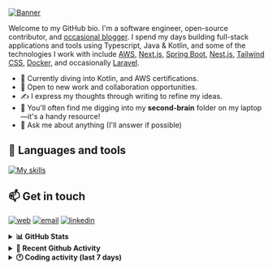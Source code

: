 [![Banner](https://raw.githubusercontent.com/wilfriedago/wilfriedago/main/assets/1.png)][website]

Welcome to my GitHub bio. I'm a software engineer, open-source contributor, and [occasional blogger][blog]. I spend my days building full-stack applications and tools using Typescript, Java & Kotlin, and some of the technologies I work with include [AWS](https://aws.amazon.com/fr/), [Next.js](https://nextjs.org/), [Spring Boot](https://spring.io/projects/spring-boot), [Nest.js](https://nestjs.com/), [Tailwind CSS](https://github.com/tailwindlabs/tailwindcss), [Docker](https://www.docker.com/), and occasionally [Laravel](https://laravel.com/).

- 🔭 Currently diving into Kotlin, and AWS certifications.
- 👯 Open to new work and collaboration opportunities.
- ✍️ I express my thoughts through writing to refine my ideas.
- 🧠 You'll often find me digging into my **second-brain** folder on my laptop—it's a handy resource!
- 💬 Ask me about anything (I'll answer if possible)

## 🎨 Languages and tools

[![My skills](https://skillicons.dev/icons?i=typescript,js,nodejs,nest,java,kotlin,spring,python,fastapi,django,aws,docker,vscode,idea,tailwind&perline=15)](https://wilfriedago.dev/about#skills)

## 📫 Get in touch
[![web](https://img.shields.io/badge/WEBSITE-12100E?logo=google-earth&color=282A36)][website]
[![email](https://img.shields.io/badge/MAIL-12100E?logo=mailgun&color=282A36)][mail]
[![linkedin](https://img.shields.io/badge/LINKEDIN-12100E?logo=linkedin&color=282A36)][linkedin]


<details>
  <summary><b>📊 GitHub Stats</b></summary>
	<br/>
	<p align="left">
		<img width="49.5%" src="https://github-readme-stats.vercel.app/api?username=wilfriedago&show_icons=true&count_private=true&title_color=10b981&icon_color=10b981&theme=react&hide_border=true&rank_icon=github" />
		<img width="49.5%" src="https://streak-stats.demolab.com/?user=wilfriedago&hide_border=true&theme=react&ring=10b981&fire=fff&currStreakNum=fff&sideLabels=10b981&currStreakLabel=10b981&sideNums=fff" />
	</p>
</details>

<details>
  <summary><b>📅 Recent Github Activity</b></summary>
	<br>

<!--RECENT_ACTIVITY:last_update-->
Last Updated: Tuesday, February 4th, 2025, 4:16:48 AM
<!--RECENT_ACTIVITY:last_update_end-->

<!--RECENT_ACTIVITY:start-->
1. ⭐ Starred [tauri-apps/awesome-tauri](https://github.com/tauri-apps/awesome-tauri)<br>
2. ⭐ Starred [vsouza/awesome-ios](https://github.com/vsouza/awesome-ios)<br>
3. ⭐ Starred [oumi-ai/oumi](https://github.com/oumi-ai/oumi)<br>
4. ⭐ Starred [block/goose](https://github.com/block/goose)<br>
5. ⭐ Starred [payloadcms/payload](https://github.com/payloadcms/payload)<br>
<!--RECENT_ACTIVITY:end-->
</details>

<details>
  <summary><b>🕐 Coding activity (last 7 days)</b></summary>
	<br>

<!--START_SECTION:waka-->

```python
Total Time: 39 hrs 55 mins

Java              21 hrs 32 mins  █████████████▒░░░░░░░░░░░   52.72 %
TypeScript        3 hrs 52 mins   ██▒░░░░░░░░░░░░░░░░░░░░░░   09.50 %
CSS               2 hrs 28 mins   █▓░░░░░░░░░░░░░░░░░░░░░░░   06.07 %
XML               1 hr 31 mins    █░░░░░░░░░░░░░░░░░░░░░░░░   03.73 %
JavaScript        59 mins         ▓░░░░░░░░░░░░░░░░░░░░░░░░   02.41 %
Other             55 mins         ▓░░░░░░░░░░░░░░░░░░░░░░░░   02.25 %
```

<!--END_SECTION:waka-->
</details>

[website]: https://wilfriedago.dev
[linkedin]: https://linkedin.com/in/wilfriedago
[blog]: https://wilfriedago.dev/blog
[mail]: mailto:me@wilfriedago.dev
